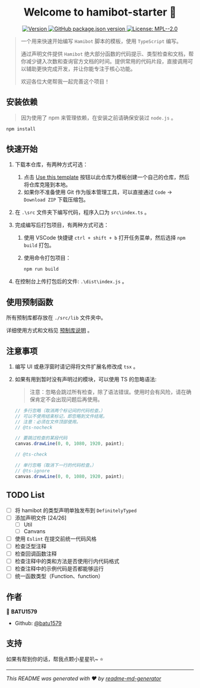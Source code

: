 <h1 align="center">Welcome to hamibot-starter 👋</h1>
<p align="center">
  <a href="https://www.npmjs.com/package/script-template" target="_blank">
    <img alt="Version" src="https://img.shields.io/npm/v/script-template.svg">
  </a>
  <a href="#" target="_blank">
    <img alt="GitHub package.json version" src="https://img.shields.io/github/package-json/v/batu1579/hamibot-starter">
  </a>
  <a href="[#](https://github.com/batu1579/hamibot-starter/blob/main/LICENSE)" target="_blank">
    <img alt="License: MPL--2.0" src="https://img.shields.io/badge/License-MPL--2.0-yellow.svg" />
  </a>
</p>

> 一个用来快速开始编写 `Hamibot` 脚本的模板，使用 `TypeScript` 编写。
>
> 通过声明文件提供 `Hamibot` 绝大部分函数的代码提示、类型检查和文档，帮你减少键入次数和查询官方文档的时间。提供常用的代码片段，直接调用可以辅助更快完成开发，并让你能专注于核心功能。
>
> 欢迎各位大佬帮我一起完善这个项目！

## 安装依赖

> 因为使用了 npm 来管理依赖，在安装之前请确保安装过 `node.js` 。

```sh
npm install
```

## 快速开始

1. 下载本仓库，有两种方式可选：
   1. 点击 [Use this template](https://github.com/batu1579/hamibot-starter/generate) 按钮以此仓库为模板创建一个自己的仓库，然后将仓库克隆到本地。
   2. 如果你不准备使用 Git 作为版本管理工具，可以直接通过 `Code` -> `Download ZIP` 下载压缩包。
2. 在 `.\src` 文件夹下编写代码，程序入口为 `src\index.ts` 。
3. 完成编写后打包项目，有两种方式可选：
   1. 使用 VSCode 快捷键 `ctrl + shift + b` 打开任务菜单，然后选择 `npm build` 打包。
   2. 使用命令打包项目：

      ```sh
      npm run build
      ```

4. 在控制台上传打包后的文件: `.\dist\index.js` 。

## 使用预制函数

所有预制库都存放在 `./src/lib` 文件夹中。

详细使用方式和文档见 [预制库说明](./src/lib/docs/README.md) 。

## 注意事项

1. 编写 UI 或悬浮窗时请记得将文件扩展名修改成 `tsx` 。
2. 如果有用到暂时没有声明过的模块，可以使用 TS 的忽略语法:

   > 注意：忽略会跳过所有检查，除了语法错误。使用时会有风险，请在确保肯定不会出现问题后再使用。

    ```typescript
    // 多行忽略（取消两个标记间的代码检查。）
    // 可以不使用结束标记，即忽略到文件结尾。
    // 注意：必须在文件顶部使用。
    // @ts-nocheck
   
    // 要跳过检查的某段代码
    canvas.drawLine(0, 0, 1080, 1920, paint);
   
    // @ts-check
   
    // 单行忽略（取消下一行的代码检查。）
    // @ts-ignore
    canvas.drawLine(0, 0, 1080, 1920, paint);
    ```

## TODO List

- [ ] 将 hamibot 的类型声明单独发布到 `DefinitelyTyped`
- [ ] 添加声明文件 [24/26]
  - [ ] Util
  - [ ] Canvans
- [ ] 使用 `Eslint` 在提交前统一代码风格
- [ ] 检查泛型注释
- [ ] 检查回调函数注释
- [ ] 检查注释中的类和方法是否使用行内代码格式
- [ ] 检查注释中的示例代码是否都能够运行
- [ ] 统一函数类型（Function、function）

## 作者

👤 **BATU1579**

- Github: [@batu1579](https://github.com/batu1579)

## 支持

如果有帮到你的话，帮我点颗小星星叭~ ⭐️

***
_This README was generated with ❤️ by [readme-md-generator](https://github.com/kefranabg/readme-md-generator)_
